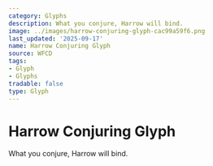 ```yaml
---
category: Glyphs
description: What you conjure, Harrow will bind.
image: ../images/harrow-conjuring-glyph-cac99a59f6.png
last_updated: '2025-09-17'
name: Harrow Conjuring Glyph
source: WFCD
tags:
- Glyph
- Glyphs
tradable: false
type: Glyph
---
```


# Harrow Conjuring Glyph

What you conjure, Harrow will bind.

